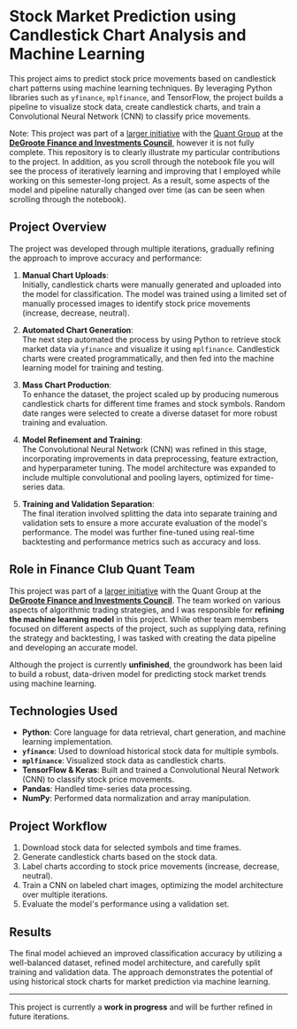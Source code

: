 # **Stock Market Prediction using Candlestick Chart Analysis and Machine Learning**

This project aims to predict stock price movements based on candlestick chart patterns using machine learning techniques. By leveraging Python libraries such as `yfinance`, `mplfinance`, and TensorFlow, the project builds a pipeline to visualize stock data, create candlestick charts, and train a Convolutional Neural Network (CNN) to classify price movements.

Note: 
This project was part of a [larger initiative](https://github.com/DFIC-Quant-Fund/CompVision-W2024) with the [Quant Group](https://www.degrootefinance.ca/quant-group) at the [**DeGroote Finance and Investments Council**](https://www.degrootefinance.ca/), however it is not fully complete. This repository is to clearly illustrate my particular contributions to the project.
In addition, as you scroll through the notebook file you will see the process of iteratively learning and improving that I employed while working on this semester-long project. As a result, some aspects of the model and pipeline naturally changed over time (as can be seen when scrolling through the notebook).

## **Project Overview**

The project was developed through multiple iterations, gradually refining the approach to improve accuracy and performance:

1. **Manual Chart Uploads**:  
   Initially, candlestick charts were manually generated and uploaded into the model for classification. The model was trained using a limited set of manually processed images to identify stock price movements (increase, decrease, neutral).

2. **Automated Chart Generation**:  
   The next step automated the process by using Python to retrieve stock market data via `yfinance` and visualize it using `mplfinance`. Candlestick charts were created programmatically, and then fed into the machine learning model for training and testing.

3. **Mass Chart Production**:  
   To enhance the dataset, the project scaled up by producing numerous candlestick charts for different time frames and stock symbols. Random date ranges were selected to create a diverse dataset for more robust training and evaluation.

4. **Model Refinement and Training**:  
   The Convolutional Neural Network (CNN) was refined in this stage, incorporating improvements in data preprocessing, feature extraction, and hyperparameter tuning. The model architecture was expanded to include multiple convolutional and pooling layers, optimized for time-series data.

5. **Training and Validation Separation**:  
   The final iteration involved splitting the data into separate training and validation sets to ensure a more accurate evaluation of the model's performance. The model was further fine-tuned using real-time backtesting and performance metrics such as accuracy and loss.

## **Role in Finance Club Quant Team**

This project was part of a [larger initiative](https://github.com/DFIC-Quant-Fund/CompVision-W2024) with the Quant Group at the [**DeGroote Finance and Investments Council**](https://www.degrootefinance.ca/). The team worked on various aspects of algorithmic trading strategies, and I was responsible for **refining the machine learning model** in this project. While other team members focused on different aspects of the project, such as supplying data, refining the strategy and backtesting, I was tasked with creating the data pipeline and developing an accurate model. 

Although the project is currently **unfinished**, the groundwork has been laid to build a robust, data-driven model for predicting stock market trends using machine learning.

## **Technologies Used**
- **Python**: Core language for data retrieval, chart generation, and machine learning implementation.
- **`yfinance`**: Used to download historical stock data for multiple symbols.
- **`mplfinance`**: Visualized stock data as candlestick charts.
- **TensorFlow & Keras**: Built and trained a Convolutional Neural Network (CNN) to classify stock price movements.
- **Pandas**: Handled time-series data processing.
- **NumPy**: Performed data normalization and array manipulation.

## **Project Workflow**
1. Download stock data for selected symbols and time frames.
2. Generate candlestick charts based on the stock data.
3. Label charts according to stock price movements (increase, decrease, neutral).
4. Train a CNN on labeled chart images, optimizing the model architecture over multiple iterations.
5. Evaluate the model's performance using a validation set.

## **Results**
The final model achieved an improved classification accuracy by utilizing a well-balanced dataset, refined model architecture, and carefully split training and validation data. The approach demonstrates the potential of using historical stock charts for market prediction via machine learning.

---

This project is currently a **work in progress** and will be further refined in future iterations.
